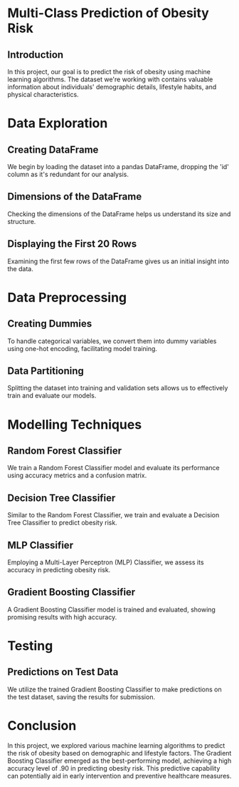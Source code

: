 # Multi-Class Prediction of Obesity Risk

## Introduction
In this project, our goal is to predict the risk of obesity using machine learning algorithms. The dataset we're working with contains valuable information about individuals' demographic details, lifestyle habits, and physical characteristics.

# Data Exploration
## Creating DataFrame
We begin by loading the dataset into a pandas DataFrame, dropping the 'id' column as it's redundant for our analysis.

## Dimensions of the DataFrame
Checking the dimensions of the DataFrame helps us understand its size and structure.

## Displaying the First 20 Rows
Examining the first few rows of the DataFrame gives us an initial insight into the data.

# Data Preprocessing
## Creating Dummies
To handle categorical variables, we convert them into dummy variables using one-hot encoding, facilitating model training.

## Data Partitioning
Splitting the dataset into training and validation sets allows us to effectively train and evaluate our models.

# Modelling Techniques
## Random Forest Classifier
We train a Random Forest Classifier model and evaluate its performance using accuracy metrics and a confusion matrix.

## Decision Tree Classifier
Similar to the Random Forest Classifier, we train and evaluate a Decision Tree Classifier to predict obesity risk.

## MLP Classifier
Employing a Multi-Layer Perceptron (MLP) Classifier, we assess its accuracy in predicting obesity risk.

## Gradient Boosting Classifier
A Gradient Boosting Classifier model is trained and evaluated, showing promising results with high accuracy.

# Testing
## Predictions on Test Data
We utilize the trained Gradient Boosting Classifier to make predictions on the test dataset, saving the results for submission.

# Conclusion
In this project, we explored various machine learning algorithms to predict the risk of obesity based on demographic and lifestyle factors. The Gradient Boosting Classifier emerged as the best-performing model, achieving a high accuracy level of .90 in predicting obesity risk. This predictive capability can potentially aid in early intervention and preventive healthcare measures.




